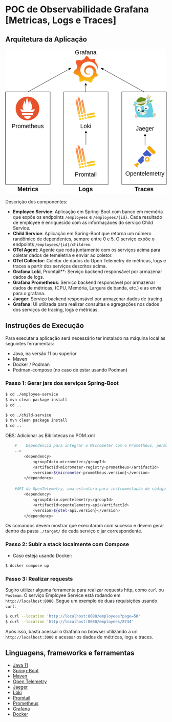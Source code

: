 # POC de Observabilidade Grafana [Metricas, Logs e Traces]

## Arquitetura da Aplicação

![Arquitetura da Aplicação](/arquitetura.png "Arquitetura da Aplicação")

Descrição dos componentes:
* **Employee Service**: Aplicação em Spring-Boot com banco em memória que expõe os endpoints `/employees` e `/employees/{id}`. Cada resultado de employee é enriquecido com as informaçãoes do serviço Child Service.
* **Child Service**: Aplicação em Spring-Boot que retorna um número randômico de dependentes, sempre entre 0 e 5. O serviço expõe o endpoints `/employees/{id}/children`.
* **OTel Agent**: Agente que roda juntamente com os serviços acima para coletar dados de temeletria e enviar ao coletor.
* **OTel Collector**: Coletor de dados do Open Telemetry de métricas, logs e traces a partir dos serviços descritos acima.
* **Grafana Loki**, Promtail**: Serviço backend responsável por armazenar dados de logs.
* **Grafana Prometheus**: Serviço backend responsável por armazenar dados de métricas, (CPU, Memória, Largura de banda, etc.) e as envia para o grafana.
* **Jaeger**: Serviço backend responsável por armazenar dados de tracing.
* **Grafana**: UI utilizada para realizar consultas e agregações nos dados dos serviços de tracing, logs e métricas.

## Instruções de Execução

Para executar a aplicação será necessário ter instalado na máquina local as seguintes ferramentas:
* Java, na versão 11 ou superior
* Maven
* Docker / Podman
* Podman-compose (no caso de estar usando Podman)

### Passo 1: Gerar jars dos serviços Spring-Boot

```bash
$ cd ./employee-service
$ mvn clean package install
$ cd ..
```

```bash
$ cd ./child-service
$ mvn clean package install
$ cd ..
```
OBS: Adicionar as Bibliotecas no POM.xml

```bash
    #    Dependência para integrar o Micrometer com o Prometheus, permitindo a exposição de métricas do Micrometer para monitoramento através do Prometheus.
    -->
        <dependency>
			<groupId>io.micrometer</groupId>
			<artifactId>micrometer-registry-prometheus</artifactId>
			<version>${micrometer-prometheus.version}</version>
		</dependency>

    #API do OpenTelemetry, uma estrutura para instrumentação de código e geração de telemetria para monitoramento e observabilidade de aplicativos distribuídos.
		<dependency>
			<groupId>io.opentelemetry</groupId>
			<artifactId>opentelemetry-api</artifactId>
			<version>${otel-api.version}</version>
		</dependency>
```


Os comandos devem mostrar que executaram com sucesso e devem gerar dentro da pasta `./target/` de cada serviço o jar correspondente.

### Passo 2: Subir a stack localmente com Compose

* Caso esteja usando Docker:

```bash
$ docker compose up
```

### Passo 3: Realizar requests

Sugiro utilizar alguma ferramenta para realizar requests http, como `curl` ou `Postman`. O serviço Employee Service está rodando em `http://localhost:8080`. Segue um exemplo de duas requisições usando `curl`:

```bash
$ curl --location 'http://localhost:8080/employees?page=50'
$ curl --location 'http://localhost:8080/employees/8734'
```

Após isso, basta acessar o Grafana no browser utilizando a url `http://localhost:3000` e acessar os dados de métricas, logs e traces.

## Linguagens, frameworks e ferramentas

* [Java 11](https://openjdk.org/projects/jdk/11/)
* [Spring-Boot](https://docs.spring.io/spring-boot/docs/2.7.12/reference/html/index.html)
* [Maven](https://maven.apache.org/)
* [Open Telemetry](https://opentelemetry.io/)
* [Jaeger](https://www.jaegertracing.io/)
* [Loki](https://grafana.com/oss/loki/)
* [Promtail](https://grafana.com/docs/loki/latest/send-data/promtail/configuration/)
* [Prometheus](https://prometheus.io/)
* [Grafana](https://grafana.com/)
* [Docker](https://www.docker.com/)

